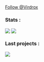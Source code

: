<!--
**Virdrox/Virdrox** is a ✨ _special_ ✨ repository because its `README.md` (this file) appears on your GitHub profile.

Here are some ideas to get you started:

- 🔭 I’m currently working on ...
- 🌱 I’m currently learning ...
- 👯 I’m looking to collaborate on ...
- 🤔 I’m looking for help with ...
- 💬 Ask me about ...
- 📫 How to reach me: ...
- 😄 Pronouns: ...
- ⚡ Fun fact: ...
-->
<!-- Place this tag in your head or just before your close body tag. -->
<script async defer src="https://buttons.github.io/buttons.js"></script>
<a class="github-button" href="https://github.com/Virdrox" data-color-scheme="no-preference: dark; light: dark; dark: dark;" aria-label="Follow @Virdrox on GitHub">Follow @Virdrox</a>
### Stats : 
<img align="center" src="https://github-readme-stats.vercel.app/api?username=Virdrox&theme=codeSTACKr"/> 
<img align="center" src="https://github-readme-stats.vercel.app/api/top-langs/?username=Virdrox&theme=codeSTACKr"/>

### Last projects : 
<img align="center" src="https://github-readme-stats.vercel.app/api/pin/?username=Virdrox&repo=SQLtoPYSQLITE3&theme=codeSTACKr"/>
